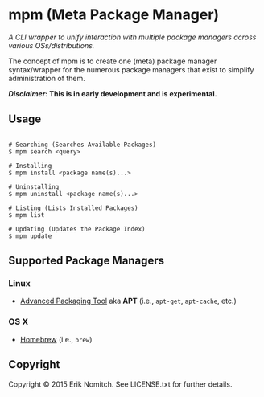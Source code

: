 # mpm (Meta Package Manager)

*A CLI wrapper to unify interaction with multiple package managers across various OSs/distributions.*

The concept of mpm is to create one (meta) package manager syntax/wrapper for the numerous package managers that exist to simplify administration of them.

**_Disclaimer_: This is in early development and is experimental.**

## Usage

```Shell

# Searching (Searches Available Packages)
$ mpm search <query>

# Installing
$ mpm install <package name(s)...>

# Uninstalling
$ mpm uninstall <package name(s)...>

# Listing (Lists Installed Packages)
$ mpm list

# Updating (Updates the Package Index)
$ mpm update

```

## Supported Package Managers

### Linux
* [Advanced Packaging Tool](https://wiki.debian.org/Apt) aka **APT** (i.e., `apt-get`, `apt-cache`, etc.)

### OS X
* [Homebrew](http://brew.sh/) (i.e., `brew`)

## Copyright

Copyright &copy; 2015 Erik Nomitch. See LICENSE.txt for further details.

